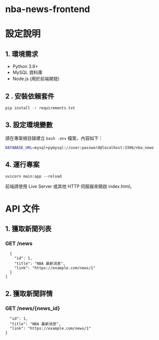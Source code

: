 # nba-news-frontend

# 設定說明

## 1. 環境需求

-	Python 3.8+
-	MySQL 資料庫
-	Node.js (用於前端開發)
## 2 . 安裝依賴套件
```bash
pip install -r requirements.txt
```
## 3. 設定環境變數
請在專案根目錄建立 ```bash .env``` 檔案，內容如下：
```bash
DATABASE_URL=mysql+pymysql://user:password@localhost:3306/nba_news
```
## 4. 運行專案
```uvicorn main:app --reload```

前端請使用 Live Server 或其他 HTTP 伺服器來開啟 index.html。
# API 文件
## 1. 獲取新聞列表
### GET /news
```[
  {
    "id": 1,
    "title": "NBA 最新消息",
    "link": "https://example.com/news/1"
  }
]
```
## 2. 獲取新聞詳情
### GET /news/{news_id}
```{
  "id": 1,
  "title": "NBA 最新消息",
  "link": "https://example.com/news/1"
}
```

